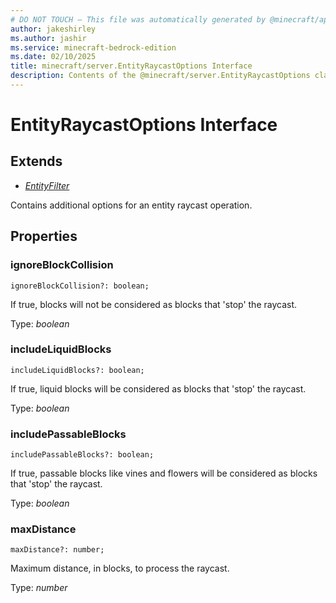 ```yaml
---
# DO NOT TOUCH — This file was automatically generated by @minecraft/api-docs-generator, to report problems file an issue at https://github.com/Mojang/minecraft-scripting-libraries
author: jakeshirley
ms.author: jashir
ms.service: minecraft-bedrock-edition
ms.date: 02/10/2025
title: minecraft/server.EntityRaycastOptions Interface
description: Contents of the @minecraft/server.EntityRaycastOptions class.
---
```

# EntityRaycastOptions Interface

## Extends
- [*EntityFilter*](EntityFilter.md)

Contains additional options for an entity raycast operation.

## Properties

### **ignoreBlockCollision**
`ignoreBlockCollision?: boolean;`

If true, blocks will not be considered as blocks that 'stop' the raycast.

Type: *boolean*

### **includeLiquidBlocks**
`includeLiquidBlocks?: boolean;`

If true, liquid blocks will be considered as blocks that 'stop' the raycast.

Type: *boolean*

### **includePassableBlocks**
`includePassableBlocks?: boolean;`

If true, passable blocks like vines and flowers will be considered as blocks that 'stop' the raycast.

Type: *boolean*

### **maxDistance**
`maxDistance?: number;`

Maximum distance, in blocks, to process the raycast.

Type: *number*
